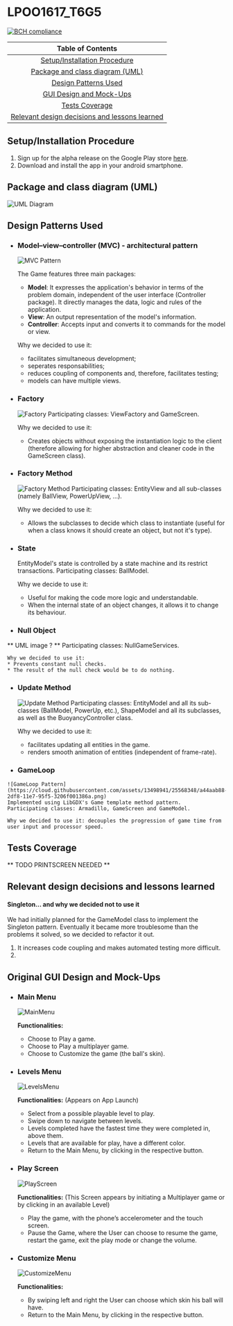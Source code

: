 # LPOO1617_T6G5

[![BCH compliance](https://bettercodehub.com/edge/badge/AndreFCruz/LPOO1617_T6G5AndreFCruz/LPOO1617_T6G5?branch=master&token=f4cdc1d758665692d8603b9b6a9dfc271a8927b3)](https://bettercodehub.com/)

|Table of Contents|
|:---------------:|
|[Setup/Installation Procedure](#setupinstallation-procedure)|
|[Package and class diagram (UML)](#package-and-class-diagram-uml)|
|[Design Patterns Used](#design-patterns-used)|
|[GUI Design and Mock-Ups](#gui-design-and-mock-ups)|
|[Tests Coverage](#tests-coverage)|
|[Relevant design decisions and lessons learned](#relevant-design-decisions-and-lessons-learned)|

## Setup/Installation Procedure
1. Sign up for the alpha release on the Google Play store [here](https://play.google.com/apps/testing/com.lpoo.game).
2. Download and install the app in your android smartphone.

## Package and class diagram (UML)
![UML Diagram](https://cloud.githubusercontent.com/assets/13498941/25568250/97bd0156-2df6-11e7-89f4-447b37c0c771.png)

## Design Patterns Used

  * ### Model–view–controller (MVC) - architectural pattern
    ![MVC Pattern](https://cloud.githubusercontent.com/assets/13498941/25565780/c646a81e-2dc5-11e7-9bbd-5a8330b1cbbf.png)
    
    The Game features three main packages:
    * **Model**: It expresses the application's behavior in terms of the problem domain, independent of the user interface (Controller package). It directly manages the data, logic and rules of the application.
    * **View**: An output representation of the model's information.
    * **Controller**: Accepts input and converts it to commands for the model or view.
   
    Why we decided to use it:
    * facilitates simultaneous development;
    * seperates responsabilities;
    * reduces coupling of components and, therefore, facilitates testing;
    * models can have multiple views.


  * ### Factory
    ![Factory](https://cloud.githubusercontent.com/assets/13498941/25568305/a50c0ed2-2df7-11e7-9883-cd7e08b9e3cc.png)
    Participating classes: ViewFactory and GameScreen.
    
    Why we decided to use it: 
    * Creates objects without exposing the instantiation logic to the client (therefore allowing for higher abstraction and cleaner code in the GameScreen class).
  
  
  * ### Factory Method
    ![Factory Method](https://cloud.githubusercontent.com/assets/13498941/25565883/fbb6c1c6-2dc7-11e7-8301-0bdbcaa90a28.png)
    Participating classes: EntityView and all sub-classes (namely BallView, PowerUpView, ...).
    
    Why we decided to use it:
    * Allows the subclasses to decide which class to instantiate (useful for when a class knows it should create an object, but not it's type).
    
    
  * ### State
    EntityModel's state is controlled by a state machine and its restrict transactions.
    Participating classes: BallModel.
  
    Why we decide to use it:
    * Useful for making the code more logic and understandable.
    * When the internal state of an object changes, it allows it to change its behaviour.
  
  * ### Null Object
  ** UML image ? **
    Participating classes: NullGameServices.
  
    Why we decided to use it:
    * Prevents constant null checks.
    * The result of the null check would be to do nothing.
  
  * ### Update Method
    ![Update Method](https://cloud.githubusercontent.com/assets/13498941/25568393/cdc324f8-2df9-11e7-9e6c-1d0823576018.png)
    Participating classes: EntityModel and all its sub-classes (BallModel, PowerUp, etc.), ShapeModel and all its subclasses, as well as the BuoyancyController class.
  
    Why we decided to use it:
    * facilitates updating all entities in the game. 
    * renders smooth animation of entities (independent of frame-rate).
    
   * ### GameLoop
    ![GameLoop Pattern](https://cloud.githubusercontent.com/assets/13498941/25568348/a44aab88-2df8-11e7-95f5-3206f001386a.png)
    Implemented using LibGDX's Game template method pattern.
    Participating classes: Armadillo, GameScreen and GameModel.
  
    Why we decided to use it: decouples the progression of game time from user input and processor speed.

 
## Tests Coverage
** TODO PRINTSCREEN NEEDED **

## Relevant design decisions and lessons learned
#### Singleton... and why we decided not to use it
We had initially planned for the GameModel class to implement the Singleton pattern. Eventually it became more troublesome than the problems it solved, so we decided to refactor it out.
1. It increases code coupling and makes automated testing more difficult.
2. 


## Original GUI Design and Mock-Ups

  * ### Main Menu
    ![MainMenu](http://imgur.com/tJOtAo2.png)

    **Functionalities:**
    * Choose to Play a game.
    * Choose to Play a multiplayer game.
    * Choose to Customize the game (the ball's skin).

  
  * ### Levels Menu
    ![LevelsMenu](http://imgur.com/IxRENwS.png)
  
    **Functionalities:**
    (Appears on App Launch)
    *	Select from a possible playable level to play.
    *	Swipe down to navigate between levels.
    *	Levels completed have the fastest time they were completed in, above them.
    *	Levels that are available for play, have a different color.
    *	Return to the Main Menu, by clicking in the respective button.

  
  * ### Play Screen
    ![PlayScreen](http://imgur.com/QVstH0g.png)
 
    **Functionalities:**
    (This Screen appears by initiating a Multiplayer game or by clicking in an available Level)
    *	Play the game, with the phone’s accelerometer and the touch screen.
    *	Pause the Game, where the User can choose to resume the game, restart the game, exit the play mode or change the volume.

  
  * ### Customize Menu
    ![CustomizeMenu](http://imgur.com/FdSkxPV.png)
  
    **Functionalities:**
    *	By swiping left and right the User can choose which skin his ball will have.
    *	Return to the Main Menu, by clicking in the respective button.
